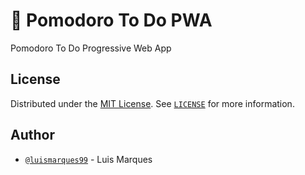 # :memo: Pomodoro To Do PWA

Pomodoro To Do Progressive Web App

## License

Distributed under the [MIT License](https://choosealicense.com/licenses/mit/). See [`LICENSE`](./LICENSE) for more information.

## Author

- [`@luismarques99`](https://github.com/luismarques99) - Luis Marques
